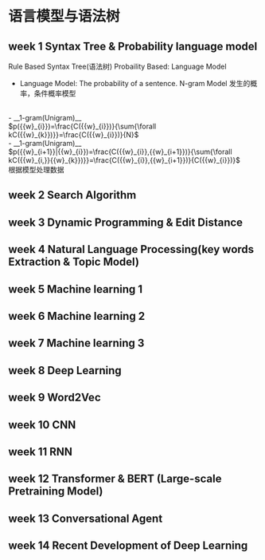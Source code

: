 # 语言模型与语法树
## week 1 Syntax Tree & Probability language model
Rule Based Syntax Tree(语法树)
Probaility Based: Language Model
- Language Model: The probability of a sentence.
N-gram Model 发生的概率，条件概率模型
<br/>
- __1-gram(Unigram)__
<br/>
$p({{w}_{i}})=\frac{C({{w}_{i}})}{\sum{\forall kC({{w}_{k}})}}=\frac{C({{w}_{i}})}{N}$
<br/> 
- __1-gram(Unigram)__<br/> 
$p({{w}_{i+1}}|{{w}_{i}})=\frac{C({{w}_{i}},{{w}_{i+1}})}{\sum{\forall kC({{w}_{i,}}{{w}_{k}})}}=\frac{C({{w}_{i}},{{w}_{i+1}})}{C({{w}_{i}})}$ 
<br/>
根据模型处理数据

## week 2 Search Algorithm
## week 3 Dynamic Programming & Edit Distance
## week 4 Natural Language Processing(key words Extraction & Topic Model)
## week 5 Machine learning 1
## week 6 Machine learning 2
## week 7 Machine learning 3
## week 8 Deep Learning
## week 9 Word2Vec
## week 10 CNN
## week 11 RNN
## week 12 Transformer & BERT (Large-scale Pretraining Model)
## week 13 Conversational Agent
## week 14 Recent Development of Deep Learning